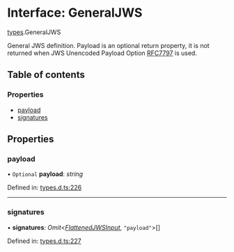 # Interface: GeneralJWS

[types](../modules/types.md).GeneralJWS

General JWS definition. Payload is an optional return property, it
is not returned when JWS Unencoded Payload Option
[RFC7797](https://tools.ietf.org/html/rfc7797) is used.

## Table of contents

### Properties

- [payload](types.generaljws.md#payload)
- [signatures](types.generaljws.md#signatures)

## Properties

### payload

• `Optional` **payload**: *string*

Defined in: [types.d.ts:226](https://github.com/panva/jose/blob/v3.12.2/src/types.d.ts#L226)

___

### signatures

• **signatures**: *Omit*<[*FlattenedJWSInput*](types.flattenedjwsinput.md), ``"payload"``\>[]

Defined in: [types.d.ts:227](https://github.com/panva/jose/blob/v3.12.2/src/types.d.ts#L227)
